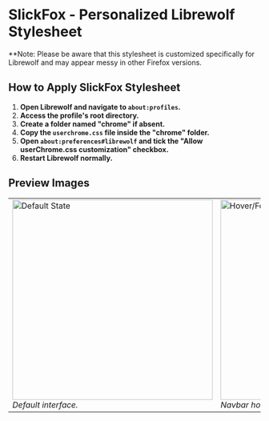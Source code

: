 # SlickFox - Personalized Librewolf Stylesheet

**Note: Please be aware that this stylesheet is customized specifically for Librewolf and may appear messy in other Firefox versions.

## How to Apply SlickFox Stylesheet

1. **Open Librewolf and navigate to `about:profiles`.**
2. **Access the profile's root directory.**
3. **Create a folder named "chrome" if absent.**
4. **Copy the `userchrome.css` file inside the "chrome" folder.**
5. **Open `about:preferences#librewolf` and tick the "Allow userChrome.css customization" checkbox.**
6. **Restart Librewolf normally.**

## Preview Images

<table>
  <tr>
    <td><img src="https://github.com/Kamimusuhi/SlickFox/assets/130303898/5f0522e9-4242-4b7a-bbec-e16ade171d70" alt="Default State" width="400"/><br><em>Default interface.</em></td>
    <td><img src="https://github.com/Kamimusuhi/SlickFox/assets/130303898/5e56fa79-cb6e-4678-9d17-3ea84d7a27d2" alt="Hover/Focus State" width="400"/><br><em>Navbar hovered/focused.</em></td>
  </tr>
</table>
